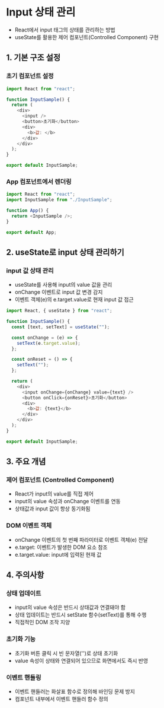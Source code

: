 # Input 상태 관리

- React에서 input 태그의 상태를 관리하는 방법
- useState를 활용한 제어 컴포넌트(Controlled Component) 구현

## 1. 기본 구조 설정

### 초기 컴포넌트 설정

```js
import React from "react";

function InputSample() {
  return (
    <div>
      <input />
      <button>초기화</button>
      <div>
        <b>값: </b>
      </div>
    </div>
  );
}

export default InputSample;
```

### App 컴포넌트에서 렌더링

```js
import React from "react";
import InputSample from "./InputSample";

function App() {
  return <InputSample />;
}

export default App;
```

## 2. useState로 input 상태 관리하기

### input 값 상태 관리

- useState를 사용해 input의 value 값을 관리
- onChange 이벤트로 input 값 변경 감지
- 이벤트 객체(e)의 e.target.value로 현재 input 값 접근

```js
import React, { useState } from "react";

function InputSample() {
  const [text, setText] = useState("");

  const onChange = (e) => {
    setText(e.target.value);
  };

  const onReset = () => {
    setText("");
  };

  return (
    <div>
      <input onChange={onChange} value={text} />
      <button onClick={onReset}>초기화</button>
      <div>
        <b>값: {text}</b>
      </div>
    </div>
  );
}

export default InputSample;
```

## 3. 주요 개념

### 제어 컴포넌트 (Controlled Component)

- React가 input의 value를 직접 제어
- input의 value 속성과 onChange 이벤트를 연동
- 상태값과 input 값이 항상 동기화됨

### DOM 이벤트 객체

- onChange 이벤트의 첫 번째 파라미터로 이벤트 객체(e) 전달
- e.target: 이벤트가 발생한 DOM 요소 참조
- e.target.value: input에 입력된 현재 값

## 4. 주의사항

### 상태 업데이트

- input의 value 속성은 반드시 상태값과 연결돼야 함
- 상태 업데이트는 반드시 setState 함수(setText)를 통해 수행
- 직접적인 DOM 조작 지양

### 초기화 기능

- 초기화 버튼 클릭 시 빈 문자열('')로 상태 초기화
- value 속성이 상태와 연결되어 있으므로 화면에서도 즉시 반영

### 이벤트 핸들링

- 이벤트 핸들러는 화살표 함수로 정의해 바인딩 문제 방지
- 컴포넌트 내부에서 이벤트 핸들러 함수 정의
